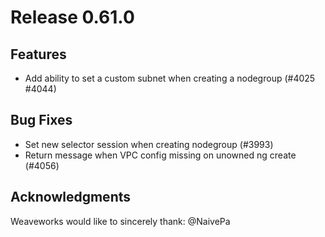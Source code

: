 # Release 0.61.0
## Features

- Add ability to set a custom subnet when creating a nodegroup (#4025 #4044)

## Bug Fixes

- Set new selector session when creating nodegroup (#3993)
- Return message when VPC config missing on unowned ng create (#4056)

## Acknowledgments
Weaveworks would like to sincerely thank:
  @NaivePa

